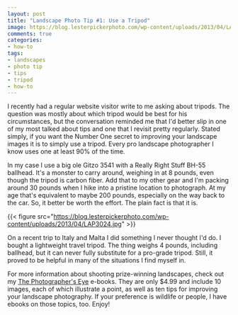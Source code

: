```yaml
---
layout: post
title: "Landscape Photo Tip #1: Use a Tripod"
image: https://blog.lesterpickerphoto.com/wp-content/uploads/2013/04/LAP3024.jpg
comments: true
categories:
- how-to
tags:
- landscapes
- photo tip
- tips
- tripod
- how-to
---
```

I recently had a regular website visitor write to me asking about tripods. The question was mostly about which tripod would be best for his circumstances, but the conversation reminded me that I'd better slip in one of my most talked about tips and one that I revisit pretty regularly. Stated simply, if you want the Number One secret to improving your landscape images it is to simply use a tripod. Every pro landscape photographer I know uses one at least 90% of the time. 

In my case I use a big ole Gitzo 3541 with a Really Right Stuff BH-55 ballhead. It's a monster to carry around, weighing in at 8 pounds, even though the tripod is carbon fiber. Add that to my other gear and I'm packing around 30 pounds when I hike into a pristine location to photograph. At my age that's equivalent to maybe 200 pounds, especially on the way back to the car. So, it better be worth the effort. The plain fact is that it is.

{{< figure src="https://blog.lesterpickerphoto.com/wp-content/uploads/2013/04/LAP3024.jpg" >}}

On a recent trip to Italy and Malta I did something I never thought I'd do. I bought a lightweight travel tripod. The thing weighs 4 pounds, including ballhead, but it can never fully substitute for a pro-grade tripod. Still, it proved to be helpful in many of the situations I find myself in. 

For more information about shooting prize-winning landscapes, check out my [The Photographer's Eye](http://ebooks.lesterpickerphoto.com/) e-books. They are only $4.99 and include 10 images, each of which illustrate a point, as well as ten tips for improving your landscape photography. If your preference is wildlife or people, I have ebooks on those topics, too. Enjoy!

 

 
